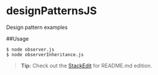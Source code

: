 # designPatternsJS
Design pattern examples

##Usage
```
$ node observer.js
$ node observerInheritance.js
```

> **Tip:** Check out the [StackEdit](https://stackedit.io/editor) for README.md edition.
